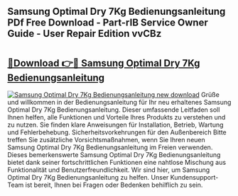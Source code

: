 ## Samsung Optimal Dry 7Kg Bedienungsanleitung PDf Free Download - Part-rIB Service Owner Guide - User Repair Edition vvCBz

# <h2><a href="http://df0nnd.blite.top/?on=Samsung+Optimal+Dry+7Kg+Bedienungsanleitung">🔗Download 👉🔴 Samsung Optimal Dry 7Kg Bedienungsanleitung</a></h2>

[![Samsung Optimal Dry 7Kg Bedienungsanleitung new download](https://i.imgur.com/lujVjoI.png)](http://df0nnd.blite.top/?on=Samsung+Optimal+Dry+7Kg+Bedienungsanleitung)
Grüße und willkommen in der Bedienungsanleitung für Ihr neu erhaltenes Samsung Optimal Dry 7Kg Bedienungsanleitung. Dieser umfassende Leitfaden soll Ihnen helfen, alle Funktionen und Vorteile Ihres Produkts zu verstehen und zu nutzen. Sie finden klare Anweisungen für Installation, Betrieb, Wartung und Fehlerbehebung. Sicherheitsvorkehrungen für den Außenbereich Bitte treffen Sie zusätzliche Vorsichtsmaßnahmen, wenn Sie Ihren neuen Samsung Optimal Dry 7Kg Bedienungsanleitung im Freien verwenden. Dieses bemerkenswerte Samsung Optimal Dry 7Kg Bedienungsanleitung bietet dank seiner fortschrittlichen Funktionen eine nahtlose Mischung aus Funktionalität und Benutzerfreundlichkeit. Wir sind hier, um Samsung Optimal Dry 7Kg Bedienungsanleitung zu helfen. Unser Kundensupport-Team ist bereit, Ihnen bei Fragen oder Bedenken behilflich zu sein.
